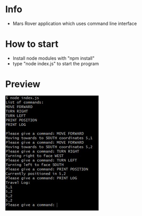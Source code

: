 # Info

- Mars Rover application which uses command line interface

# How to start
- Install node modules with "npm install"
- type "node index.js" to start the program

# Preview

![My Image](preview.jpg)
